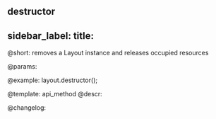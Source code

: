 destructor
---
sidebar_label: 
title: 
---          

@short: removes a Layout instance and releases occupied resources


@params:




@example:
layout.destructor();


@template: api_method
@descr:





@changelog:


